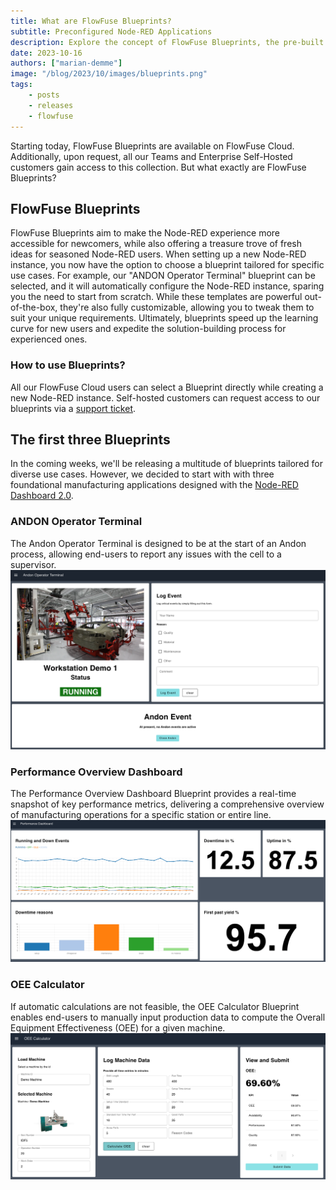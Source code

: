 ```yaml
---
title: What are FlowFuse Blueprints?
subtitle: Preconfigured Node-RED Applications
description: Explore the concept of FlowFuse Blueprints, the pre-built solutions to simplify Node-RED experience, and take a look at the first three Blueprints we've launched for manufacturing applications.
date: 2023-10-16
authors: ["marian-demme"]
image: "/blog/2023/10/images/blueprints.png"
tags:
    - posts
    - releases
    - flowfuse
---
```


Starting today, FlowFuse Blueprints are available on FlowFuse Cloud. Additionally, upon request, all our Teams and Enterprise Self-Hosted customers gain access to this collection. But what exactly are FlowFuse Blueprints?

<!--more-->

## FlowFuse Blueprints

FlowFuse Blueprints aim to make the Node-RED experience more accessible for newcomers, while also offering a treasure trove of fresh ideas for seasoned Node-RED users. When setting up a new Node-RED instance, you now have the option to choose a blueprint tailored for specific use cases. For example, our "ANDON Operator Terminal" blueprint can be selected, and it will automatically configure the Node-RED instance, sparing you the need to start from scratch. While these templates are powerful out-of-the-box, they're also fully customizable, allowing you to tweak them to suit your unique requirements. Ultimately, blueprints speed up the learning curve for new users and expedite the solution-building process for experienced ones.

### How to use Blueprints?

All our FlowFuse Cloud users can select a Blueprint directly while creating a new Node-RED instance. Self-hosted customers can request access to our blueprints via a [support ticket](https://flowfuse.com/support/).

## The first three Blueprints

In the coming weeks, we'll be releasing a multitude of blueprints tailored for diverse use cases. However, we decided to start with with three foundational manufacturing applications designed with the [Node-RED Dashboard 2.0](https://dashboard.flowfuse.com/).

### ANDON Operator Terminal
The Andon Operator Terminal is designed to be at the start of an Andon process, allowing end-users to report any issues with the cell to a supervisor.
![ANDON Blueprint Screenshot](./images/ANDON1.png)

### Performance Overview Dashboard
The Performance Overview Dashboard Blueprint provides a real-time snapshot of key performance metrics, delivering a comprehensive overview of manufacturing operations for a specific station or entire line.
![Performance Overview Screenshot](./images/performance-dashboard.png)

### OEE Calculator
If automatic calculations are not feasible, the OEE Calculator Blueprint enables end-users to manually input production data to compute the Overall Equipment Effectiveness (OEE) for a given machine.
![OEE Calculator Screenshot](./images/dashboard-data.png)
